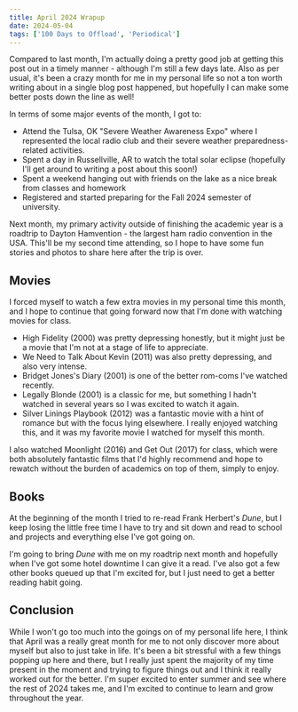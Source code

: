 ```yaml
---
title: April 2024 Wrapup
date: 2024-05-04
tags: ['100 Days to Offload', 'Periodical']
---
```


Compared to last month, I'm actually doing a pretty good job at getting this post out in a timely manner - although I'm still a few days late. Also as per usual, it's been a crazy month for me in my personal life so not a ton worth writing about in a single blog post happened, but hopefully I can make some better posts down the line as well!

In terms of some major events of the month, I got to:
- Attend the Tulsa, OK "Severe Weather Awareness Expo" where I represented the local radio club and their severe weather preparedness-related activities.
- Spent a day in Russellville, AR to watch the total solar eclipse (hopefully I'll get around to writing a post about this soon!)
- Spent a weekend hanging out with friends on the lake as a nice break from classes and homework
- Registered and started preparing for the Fall 2024 semester of university.

Next month, my primary activity outside of finishing the academic year is a roadtrip to Dayton Hamvention - the largest ham radio convention in the USA. This'll be my second time attending, so I hope to have some fun stories and photos to share here after the trip is over.

## Movies

I forced myself to watch a few extra movies in my personal time this month, and I hope to continue that going forward now that I'm done with watching movies for class.

- High Fidelity (2000) was pretty depressing honestly, but it might just be a movie that I'm not at a stage of life to appreciate.
- We Need to Talk About Kevin (2011) was also pretty depressing, and also very intense.
- Bridget Jones's Diary (2001) is one of the better rom-coms I've watched recently.
- Legally Blonde (2001) is a classic for me, but something I hadn't watched in several years so I was excited to watch it again.
- Silver Linings Playbook (2012) was a fantastic movie with a hint of romance but with the focus lying elsewhere. I really enjoyed watching this, and it was my favorite movie I watched for myself this month.

I also watched Moonlight (2016) and Get Out (2017) for class, which were both absolutely fantastic films that I'd highly recommend and hope to rewatch without the burden of academics on top of them, simply to enjoy.

## Books

At the beginning of the month I tried to re-read Frank Herbert's *Dune*, but I keep losing the little free time I have to try and sit down and read to school and projects and everything else I've got going on. 

I'm going to bring *Dune* with me on my roadtrip next month and hopefully when I've got some hotel downtime I can give it a read. I've also got a few other books queued up that I'm excited for, but I just need to get a better reading habit going.

## Conclusion

While I won't go too much into the goings on of my personal life here, I think that April was a really great month for me to not only discover more about myself but also to just take in life. It's been a bit stressful with a few things popping up here and there, but I really just spent the majority of my time present in the moment and trying to figure things out and I think it really worked out for the better. I'm super excited to enter summer and see where the rest of 2024 takes me, and I'm excited to continue to learn and grow throughout the year.